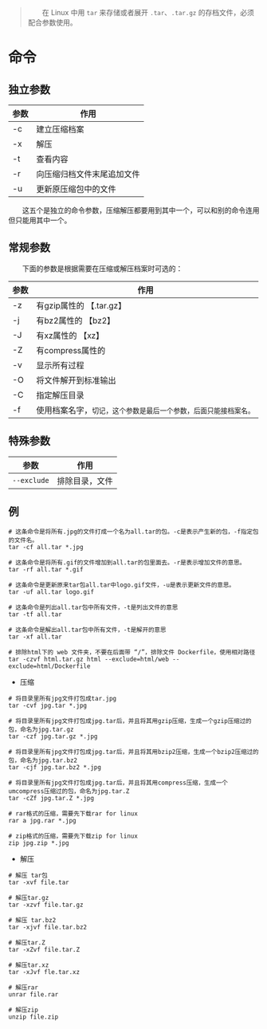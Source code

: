 > 　　在 Linux 中用 `tar` 来存储或者展开 `.tar`、`.tar.gz` 的存档文件，必须配合参数使用。

# 命令

## 独立参数

| 参数 | 作用 |
| --- | --- |
| -c | 建立压缩档案 |
| -x | 解压 |
| -t | 查看内容 |
| -r | 向压缩归档文件末尾追加文件 |
| -u | 更新原压缩包中的文件 |

　　这五个是独立的命令参数，压缩解压都要用到其中一个，可以和别的命令连用但只能用其中一个。

## 常规参数

　　下面的参数是根据需要在压缩或解压档案时可选的：

| 参数 | 作用 |
| --- | --- |
| -z | 有gzip属性的 【.tar.gz】 |
| -j | 有bz2属性的 【bz2】 |
| -J | 有xz属性的 【xz】 |
| -Z | 有compress属性的 |
| -v | 显示所有过程 |
| -O | 将文件解开到标准输出 |
| -C | 指定解压目录 |
| -f | 使用档案名字，`切记，这个参数是最后一个参数，后面只能接档案名。` |


## 特殊参数

| 参数 | 作用 |
| --- | --- |
| `--exclude` | 排除目录，文件 |

## 例

```
# 这条命令是将所有.jpg的文件打成一个名为all.tar的包。-c是表示产生新的包，-f指定包的文件名。
tar -cf all.tar *.jpg

# 这条命令是将所有.gif的文件增加到all.tar的包里面去。-r是表示增加文件的意思。
tar -rf all.tar *.gif

# 这条命令是更新原来tar包all.tar中logo.gif文件，-u是表示更新文件的意思。
tar -uf all.tar logo.gif

# 这条命令是列出all.tar包中所有文件，-t是列出文件的意思
tar -tf all.tar

# 这条命令是解出all.tar包中所有文件，-t是解开的意思
tar -xf all.tar

# 排除html下的 web 文件夹，不要在后面带 “/”，排除文件 Dockerfile，使用相对路径
tar -czvf html.tar.gz html --exclude=html/web --exclude=html/Dockerfile
```

* 压缩

```
# 将目录里所有jpg文件打包成tar.jpg
tar -cvf jpg.tar *.jpg

# 将目录里所有jpg文件打包成jpg.tar后，并且将其用gzip压缩，生成一个gzip压缩过的包，命名为jpg.tar.gz
tar -czf jpg.tar.gz *.jpg

# 将目录里所有jpg文件打包成jpg.tar后，并且将其用bzip2压缩，生成一个bzip2压缩过的包，命名为jpg.tar.bz2
tar -cjf jpg.tar.bz2 *.jpg

# 将目录里所有jpg文件打包成jpg.tar后，并且将其用compress压缩，生成一个umcompress压缩过的包，命名为jpg.tar.Z
tar -cZf jpg.tar.Z *.jpg

# rar格式的压缩，需要先下载rar for linux
rar a jpg.rar *.jpg

# zip格式的压缩，需要先下载zip for linux
zip jpg.zip *.jpg
```

* 解压

```
# 解压 tar包
tar -xvf file.tar

# 解压tar.gz
tar -xzvf file.tar.gz

# 解压 tar.bz2
tar -xjvf file.tar.bz2

# 解压tar.Z
tar -xZvf file.tar.Z

# 解压tar.xz
tar -xJvf fle.tar.xz 

# 解压rar
unrar file.rar

# 解压zip
unzip file.zip
```
